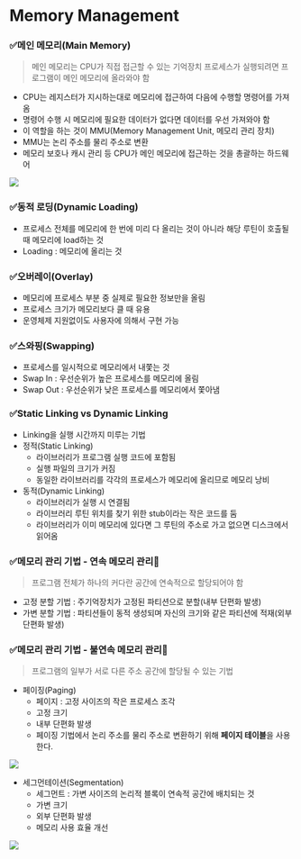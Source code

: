 # Memory Management

### ✅메인 메모리(Main Memory)

> 메인 메모리는 CPU가 직접 접근할 수 있는 기억장치
> 프로세스가 실행되려면 프로그램이 메인 메모리에 올라와야 함

* CPU는 레지스터가 지시하는대로 메모리에 접근하여 다음에 수행할 명령어를 가져옴
* 명령어 수행 시 메모리에 필요한 데이터가 없다면 데이터를 우선 가져와야 함
* 이 역할을 하는 것이 MMU(Memory Management Unit, 메모리 관리 장치)
* MMU는 논리 주소를 물리 주소로 변환
* 메모리 보호나 캐시 관리 등 CPU가 메인 메모리에 접근하는 것을 총괄하는 하드웨어

<img src="https://velog.velcdn.com/images/ddosang/post/a4c4a59b-1338-4455-bbd1-41da115e1cb4/image.png">

### ✅동적 로딩(Dynamic Loading)

* 프로세스 전체를 메모리에 한 번에 미리 다 올리는 것이 아니라 해당 루틴이 호출될 때 메모리에 load하는 것
* Loading : 메모리에 올리는 것

### ✅오버레이(Overlay)

* 메모리에 프로세스 부분 중 실제로 필요한 정보만을 올림
* 프로세스 크기가 메모리보다 클 때 유용
* 운영체제 지원없이도 사용자에 의해서 구현 가능

### ✅스와핑(Swapping)

* 프로세스를 일시적으로 메모리에서 내쫓는 것
* Swap In : 우선순위가 높은 프로세스를 메모리에 올림
* Swap Out : 우선순위가 낮은 프로세스를 메모리에서 쫓아냄

### ✅Static Linking vs Dynamic Linking

* Linking을 실행 시간까지 미루는 기법
* 정적(Static Linking)
  * 라이브러리가 프로그램 실행 코드에 포함됨
  * 실행 파일의 크기가 커짐
  * 동일한 라이브러리를 각각의 프로세스가 메모리에 올리므로 메모리 낭비
* 동적(Dynamic Linking)
  * 라이브러리가 실행 시 연결됨
  * 라이브러리 루틴 위치를 찾기 위한 stub이라는 작은 코드를 둠
  * 라이브러리가 이미 메모리에 있다면 그 루틴의 주소로 가고 없으면 디스크에서 읽어옴

### ✅메모리 관리 기법 - 연속 메모리 관리🌟

> 프로그램 전체가 하나의 커다란 공간에 연속적으로 할당되어야 함
* 고정 분할 기법 : 주기억장치가 고정된 파티션으로 분할(내부 단편화 발생)
* 가변 분할 기법 : 파티션들이 동적 생성되며 자신의 크기와 같은 파티션에 적재(외부 단편화 발생)

### ✅메모리 관리 기법 - 불연속 메모리 관리🌟

> 프로그램의 일부가 서로 다른 주소 공간에 할당될 수 있는 기법
* 페이징(Paging)
  * 페이지 : 고정 사이즈의 작은 프로세스 조각
  * 고정 크기
  * 내부 단편화 발생
  * 페이징 기법에서 논리 주소를 물리 주소로 변환하기 위해 **페이지 테이블**을 사용한다.

<img src="https://oopy.lazyrockets.com/api/v2/notion/image?src=https%3A%2F%2Fs3-us-west-2.amazonaws.com%2Fsecure.notion-static.com%2Fc2083926-d3c5-4f7f-8ede-b9124ce1c27c%2F%E1%84%89%E1%85%B3%E1%84%8F%E1%85%B3%E1%84%85%E1%85%B5%E1%86%AB%E1%84%89%E1%85%A3%E1%86%BA_2022-05-18_%E1%84%8B%E1%85%A9%E1%84%92%E1%85%AE_10.06.31.png&blockId=46beb016-47b7-4d65-acad-6702150e5e0b">

* 세그먼테이션(Segmentation)
  * 세그먼트 : 가변 사이즈의 논리적 블록이 연속적 공간에 배치되는 것
  * 가변 크기
  * 외부 단편화 발생
  * 메모리 사용 효율 개선

<img src="https://img1.daumcdn.net/thumb/R1280x0/?scode=mtistory2&fname=https%3A%2F%2Fblog.kakaocdn.net%2Fdn%2FcdfYHZ%2FbtsIhMehv4X%2FTNaXnLBKYKcvLgJbkfkIOk%2Fimg.png">

